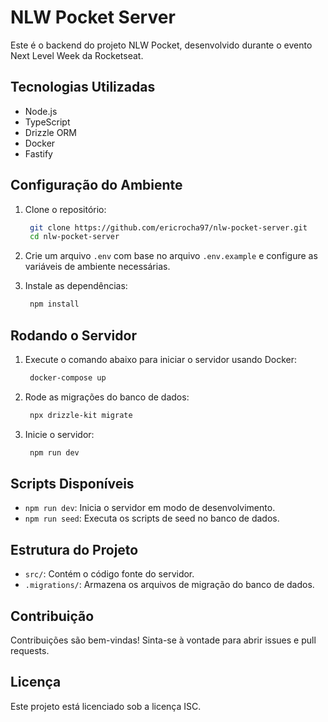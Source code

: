 # NLW Pocket Server

Este é o backend do projeto NLW Pocket, desenvolvido durante o evento Next Level Week da Rocketseat.

## Tecnologias Utilizadas

- Node.js
- TypeScript
- Drizzle ORM
- Docker
- Fastify

## Configuração do Ambiente

1. Clone o repositório:

   ```bash
    git clone https://github.com/ericrocha97/nlw-pocket-server.git
    cd nlw-pocket-server
    ```

2. Crie um arquivo ``.env`` com base no arquivo ``.env.example`` e configure as variáveis de ambiente necessárias.
3. Instale as dependências:

   ```bash
    npm install
    ```

## Rodando o Servidor

1. Execute o comando abaixo para iniciar o servidor usando Docker:

   ```bash
    docker-compose up
    ```

2. Rode as migrações do banco de dados:

   ```bash
    npx drizzle-kit migrate
    ```

3. Inicie o servidor:

   ```bash
    npm run dev
    ```

## Scripts Disponíveis

- ``npm run dev``: Inicia o servidor em modo de desenvolvimento.
- ``npm run seed``: Executa os scripts de seed no banco de dados.

## Estrutura do Projeto

- ``src/``: Contém o código fonte do servidor.
- ``.migrations/``: Armazena os arquivos de migração do banco de dados.

## Contribuição

Contribuições são bem-vindas! Sinta-se à vontade para abrir issues e pull requests.

## Licença

Este projeto está licenciado sob a licença ISC.
